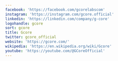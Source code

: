 ```yaml
---
facebook: 'https://facebook.com/gcorelabscom'
instagram: 'https://instagram.com/gcore.official'
linkedin: 'https://linkedin.com/company/g-core'
logohandle: gcore
sort: gcore
title: Gcore
twitter: gcore_official
website: 'https://gcore.com/'
wikipedia: 'https://en.wikipedia.org/wiki/Gcore'
youtube: 'https://youtube.com/@GCoreOfficial'
---
```

